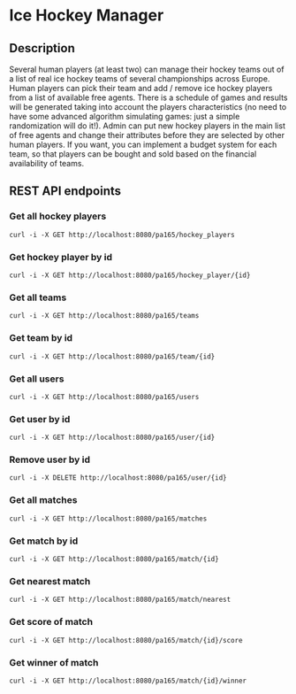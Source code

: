 # Ice Hockey Manager

## Description

Several human players (at least two) can manage their hockey teams out of a list of real ice hockey teams of several championships across Europe. Human players can pick their team and add / remove ice hockey players from a list of available free agents. There is a schedule of games and results will be generated taking into account the players characteristics (no need to have some advanced algorithm simulating games: just a simple randomization will do it!). Admin can put new hockey players in the main list of free agents and change their attributes before they are selected by other human players. If you want, you can implement a budget system for each team, so that players can be bought and sold based on the financial availability of teams.

## REST API endpoints
### Get all hockey players
```
curl -i -X GET http://localhost:8080/pa165/hockey_players
```
### Get hockey player by id
```
curl -i -X GET http://localhost:8080/pa165/hockey_player/{id}
```
### Get all teams
```
curl -i -X GET http://localhost:8080/pa165/teams
```
### Get team by id
```
curl -i -X GET http://localhost:8080/pa165/team/{id}
```
### Get all users
```
curl -i -X GET http://localhost:8080/pa165/users
```
### Get user by id
```
curl -i -X GET http://localhost:8080/pa165/user/{id}
```
### Remove user by id
```
curl -i -X DELETE http://localhost:8080/pa165/user/{id}
```
### Get all matches
```
curl -i -X GET http://localhost:8080/pa165/matches
```
### Get match by id
```
curl -i -X GET http://localhost:8080/pa165/match/{id}
```
### Get nearest match
```
curl -i -X GET http://localhost:8080/pa165/match/nearest
```
### Get score of match
```
curl -i -X GET http://localhost:8080/pa165/match/{id}/score
```
### Get winner of match
```
curl -i -X GET http://localhost:8080/pa165/match/{id}/winner
```